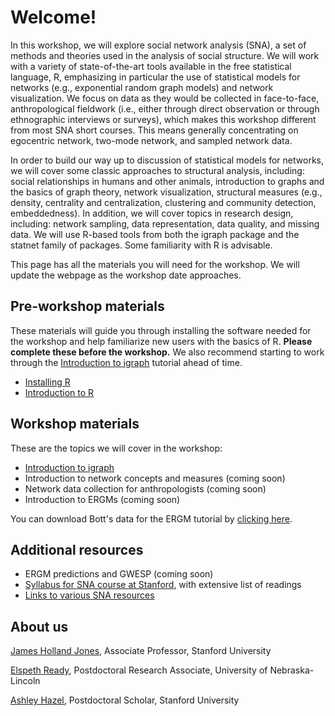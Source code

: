 # Welcome!

In this workshop, we will explore social network analysis (SNA), a set of methods and theories used in the analysis of social structure. We will work with a variety of state-of-the-art tools available in the free statistical language, R, emphasizing in particular the use of statistical models for networks (e.g., exponential random graph models) and network visualization. We focus on data as they would be collected in face-to-face, anthropological fieldwork (i.e., either through direct observation or through ethnographic interviews or surveys), which makes this workshop different from most SNA short courses. This means generally concentrating on egocentric network, two-mode network, and sampled network data. 

In order to build our way up to discussion of statistical models for networks, we will cover some classic approaches to structural analysis, including: social relationships in humans and other animals, introduction to graphs and the basics of graph theory, network visualization, structural measures (e.g., density, centrality and centralization, clustering and community detection, embeddedness). In addition, we will cover topics in research design, including: network sampling, data representation, data quality, and missing data. We will use R-based tools from both the igraph package and the statnet family of packages. Some familiarity with R is advisable. 

This page has all the materials you will need for the workshop. We will update the webpage as the workshop date approaches.

## Pre-workshop materials

These materials will guide you through installing the software needed for the workshop and help familiarize new users with the basics of R. **Please complete these before the workshop.** We also recommend starting to work through the [Introduction to igraph](intro-igraph.md) tutorial ahead of time.

- [Installing R](R-setup.md)
- [Introduction to R](intro-r.md)

## Workshop materials

These are the topics we will cover in the workshop:

- [Introduction to igraph](intro-igraph.md)
- Introduction to network concepts and measures (coming soon)
- Network data collection for anthropologists (coming soon)
- Introduction to ERGMs (coming soon)

You can download Bott's data for the ERGM tutorial by [clicking here](bott.RData).

## Additional resources

- ERGM predictions and GWESP (coming soon)<!--(ergm-predictions.md)-->
- [Syllabus for SNA course at Stanford](http://web.stanford.edu/class/ess360/Jones_ESS360_Syllabus_Spring2017.pdf), with extensive list of readings
- [Links to various SNA resources](http://web.stanford.edu/class/ess360/Links/links.html)


## About us

[James Holland Jones](https://people.stanford.edu/jhj1/), Associate Professor, Stanford University

[Elspeth Ready](https://elspethr.github.io/), Postdoctoral Research Associate, University of Nebraska-Lincoln

[Ashley Hazel](https://anthropology.stanford.edu/people/ashley-hazel), Postdoctoral Scholar, Stanford University
